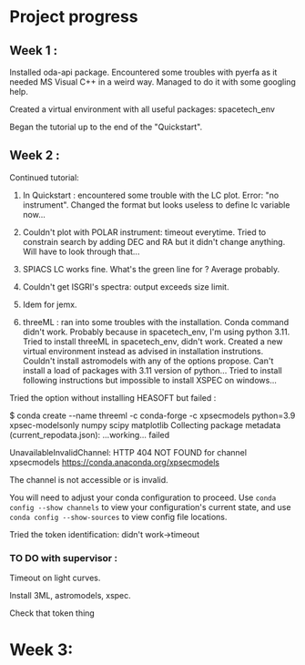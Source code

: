 # Project progress

## Week 1 :  
Installed oda-api package. Encountered some troubles with pyerfa as it needed MS Visual C++ in a weird way. Managed to do it with some googling help.

Created a virtual environment with all useful packages: spacetech_env

Began the tutorial up to the end of the "Quickstart".
## Week 2 :    
Continued tutorial:

1. In Quickstart : encountered some trouble with the LC plot. Error: "no instrument". Changed the format but looks useless to define lc variable now...

2. Couldn't plot with POLAR instrument: timeout everytime. Tried to constrain search by adding DEC and RA but it didn't change anything. Will have to look through that...

3. SPIACS LC works fine. What's the green line for ? Average probably.
4. Couldn't get ISGRI's spectra: output exceeds size limit.
5. Idem for jemx.
6. threeML : ran into some troubles with the installation. Conda command didn't work. Probably because in spacetech_env, I'm using python 3.11. Tried to install threeML in spacetech_env, didn't work. Created a new virtual environment instead as advised in installation instrutions. Couldn't install astromodels with any of the options propose.
Can't install a load of packages with 3.11 version of python...
Tried to install following instructions but impossible to install XSPEC on windows...

Tried the option without installing HEASOFT but failed :

$ conda create --name threeml -c conda-forge -c xpsecmodels python=3.9 xpsec-modelsonly numpy scipy matplotlib
Collecting package metadata (current_repodata.json): ...working... failed

UnavailableInvalidChannel: HTTP 404 NOT FOUND for channel xpsecmodels <https://conda.anaconda.org/xpsecmodels>

The channel is not accessible or is invalid.

You will need to adjust your conda configuration to proceed.
Use `conda config --show channels` to view your configuration's current state,
and use `conda config --show-sources` to view config file locations.

Tried the token identification: didn't work->timeout

### TO DO with supervisor :
Timeout on light curves.

Install 3ML, astromodels, xspec.

Check that token thing

# Week 3:
            